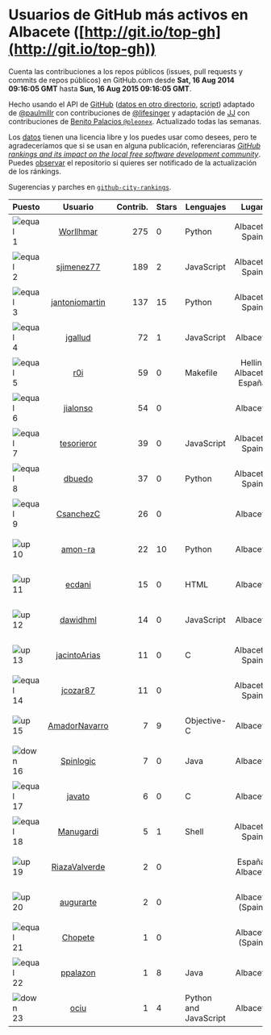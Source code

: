 
# Usuarios de GitHub más activos en Albacete ([http://git.io/top-gh](http://git.io/top-gh))



  Cuenta las contribuciones a los repos públicos (issues, pull requests y commits de repos públicos) en GitHub.com desde  **Sat, 16 Aug 2014 09:16:05 GMT** hasta **Sun, 16 Aug 2015 09:16:05 GMT**.

  Hecho usando el API de [GitHub](http://github.com) ([datos en otro directorio](https://github.com/JJ/top-github-users-data/tree/master/data), [script](https://github.com/JJ/top-github-users)) adaptado de [@paulmillr](https://github.com/paulmillr) con contribuciones de [@lifesinger](https://github.com/lifesinger) y adaptación de [JJ](http://jj.github.io) con contribuciones de [Benito Palacios `@pleonex`](http://github.com/pleonex). Actualizado todas las semanas.

  Los [datos](https://github.com/JJ/top-github-users-data/tree/master/data) tienen una licencia libre y los puedes usar como desees, pero te agradeceríamos que si se usan en alguna publicación, referenciaras [*GitHub rankings and its impact on the local free software development community*](https://thewinnower.com/papers/github-rankings-and-its-impact-on-the-local-free-software-development-community). Puedes [observar](https://github.com/JJ/top-github-users-data/subscription) el repositorio si quieres ser notificado de la actualización de los ránkings.

  Sugerencias y parches en [`github-city-rankings`](http://github.com/JJ/github-city-rankings).


| Puesto   |  Usuario  |Contrib.| Stars | Lenguajes   |      Lugar      |  Avatar  |
|----------|:---------:|-------:|-------|-------------|:---------------:|----------|
|![equal](https://raw.githubusercontent.com/JJ/github-city-rankings/master/img/equal.gif) 1 | [Worllhmar](https://github.com/Worllhmar) | 275 | 0 | Python | Albacete, Spain | <img src='https://avatars3.githubusercontent.com/u/5214869?v=3&s=64' width="64" title='Manuel'> |
|![equal](https://raw.githubusercontent.com/JJ/github-city-rankings/master/img/equal.gif) 2 | [sjimenez77](https://github.com/sjimenez77) | 189 | 2 | JavaScript | Albacete, Spain | <img src='https://avatars3.githubusercontent.com/u/2870004?v=3&s=64' width="64" title='Santos Jiménez Linares'> |
|![equal](https://raw.githubusercontent.com/JJ/github-city-rankings/master/img/equal.gif) 3 | [jantoniomartin](https://github.com/jantoniomartin) | 137 | 15 | Python | Albacete, Spain | <img src='https://avatars1.githubusercontent.com/u/439759?v=3&s=64' width="64" title='Jose Antonio Martin Prieto'> |
|![equal](https://raw.githubusercontent.com/JJ/github-city-rankings/master/img/equal.gif) 4 | [jgallud](https://github.com/jgallud) | 72 | 1 | JavaScript | Albacete | <img src='https://avatars0.githubusercontent.com/u/5364288?v=3&s=64' width="64" title='Jose A. Gallud'> |
|![equal](https://raw.githubusercontent.com/JJ/github-city-rankings/master/img/equal.gif) 5 | [r0i](https://github.com/r0i) | 59 | 0 | Makefile | Hellin, Albacete, España | <img src='https://avatars2.githubusercontent.com/u/5457573?v=3&s=64' width="64" title='DarkSideTeam'> |
|![equal](https://raw.githubusercontent.com/JJ/github-city-rankings/master/img/equal.gif) 6 | [jialonso](https://github.com/jialonso) | 54 | 0 |  | Albacete | <img src='https://avatars3.githubusercontent.com/u/9167780?v=3&s=64' width="64" title='Juan Ignacio Alonso-Barba'> |
|![equal](https://raw.githubusercontent.com/JJ/github-city-rankings/master/img/equal.gif) 7 | [tesorieror](https://github.com/tesorieror) | 39 | 0 | JavaScript | Albacete, Spain | <img src='https://avatars3.githubusercontent.com/u/5547744?v=3&s=64' width="64" title='Ricardo Tesoriero'> |
|![equal](https://raw.githubusercontent.com/JJ/github-city-rankings/master/img/equal.gif) 8 | [dbuedo](https://github.com/dbuedo) | 37 | 0 | Python | Albacete, Spain | <img src='https://avatars1.githubusercontent.com/u/5249948?v=3&s=64' width="64" title='David Buedo'> |
|![equal](https://raw.githubusercontent.com/JJ/github-city-rankings/master/img/equal.gif) 9 | [CsanchezC](https://github.com/CsanchezC) | 26 | 0 |  | Albacete | <img src='https://avatars0.githubusercontent.com/u/8025600?v=3&s=64' width="64" title='Carlos Sánchez Cifuentes'> |
|![up](https://raw.githubusercontent.com/JJ/github-city-rankings/master/img/up.gif) 10 | [amon-ra](https://github.com/amon-ra) | 22 | 10 | Python | Albacete | <img src='https://avatars2.githubusercontent.com/u/1049676?v=3&s=64' width="64" title='Juan Ramón'> |
|![up](https://raw.githubusercontent.com/JJ/github-city-rankings/master/img/up.gif) 11 | [ecdani](https://github.com/ecdani) | 15 | 0 | HTML | Albacete | <img src='https://avatars2.githubusercontent.com/u/4211293?v=3&s=64' width="64" title='Dani'> |
|![up](https://raw.githubusercontent.com/JJ/github-city-rankings/master/img/up.gif) 12 | [dawidhml](https://github.com/dawidhml) | 14 | 0 | JavaScript | Albacete | <img src='https://avatars2.githubusercontent.com/u/2924981?v=3&s=64' width="64" title='David Muñoz'> |
|![up](https://raw.githubusercontent.com/JJ/github-city-rankings/master/img/up.gif) 13 | [jacintoArias](https://github.com/jacintoArias) | 11 | 0 | C | Albacete, Spain | <img src='https://avatars1.githubusercontent.com/u/7511199?v=3&s=64' width="64" title='Jacinto Arias'> |
|![equal](https://raw.githubusercontent.com/JJ/github-city-rankings/master/img/equal.gif) 14 | [jcozar87](https://github.com/jcozar87) | 11 | 0 |  | Albacete, Spain | <img src='https://avatars1.githubusercontent.com/u/9693217?v=3&s=64' width="64" title='Javier Cózar del Olmo'> |
|![up](https://raw.githubusercontent.com/JJ/github-city-rankings/master/img/up.gif) 15 | [AmadorNavarro](https://github.com/AmadorNavarro) | 7 | 9 | Objective-C | Albacete | <img src='https://avatars3.githubusercontent.com/u/2777799?v=3&s=64' width="64" title='Amador Navarro Lucas'> |
|![down](https://raw.githubusercontent.com/JJ/github-city-rankings/master/img/down.gif) 16 | [Spinlogic](https://github.com/Spinlogic) | 7 | 0 | Java | Albacete | <img src='https://avatars1.githubusercontent.com/u/5713270?v=3&s=64' width="64" title='Spinlogic'> |
|![equal](https://raw.githubusercontent.com/JJ/github-city-rankings/master/img/equal.gif) 17 | [javato](https://github.com/javato) | 6 | 0 | C | Albacete | <img src='https://avatars2.githubusercontent.com/u/8853295?v=3&s=64' width="64" title='Javier Roldán'> |
|![equal](https://raw.githubusercontent.com/JJ/github-city-rankings/master/img/equal.gif) 18 | [Manugardi](https://github.com/Manugardi) | 5 | 1 | Shell | Albacete, Spain | <img src='https://avatars1.githubusercontent.com/u/10785921?v=3&s=64' width="64" title='Manu'> |
|![up](https://raw.githubusercontent.com/JJ/github-city-rankings/master/img/up.gif) 19 | [RiazaValverde](https://github.com/RiazaValverde) | 2 | 0 |  | España, Albacete | <img src='https://avatars1.githubusercontent.com/u/5055295?v=3&s=64' width="64" title='José Antonio Riaza Valverde'> |
|![up](https://raw.githubusercontent.com/JJ/github-city-rankings/master/img/up.gif) 20 | [augurarte](https://github.com/augurarte) | 2 | 0 |  | Albacete (Spain) | <img src='https://avatars1.githubusercontent.com/u/1676126?v=3&s=64' width="64" title='Miguel Lopez'> |
|![equal](https://raw.githubusercontent.com/JJ/github-city-rankings/master/img/equal.gif) 21 | [Chopete](https://github.com/Chopete) | 1 | 0 |  | Albacete (Spain) | <img src='https://avatars3.githubusercontent.com/u/10121520?v=3&s=64' width="64" title='Sergio Gomez Navarro'> |
|![equal](https://raw.githubusercontent.com/JJ/github-city-rankings/master/img/equal.gif) 22 | [ppalazon](https://github.com/ppalazon) | 1 | 8 | Java | Albacete | <img src='https://avatars3.githubusercontent.com/u/451795?v=3&s=64' width="64" title='Pablo Palazon'> |
|![down](https://raw.githubusercontent.com/JJ/github-city-rankings/master/img/down.gif) 23 | [ociu](https://github.com/ociu) | 1 | 4 | Python and JavaScript | Albacete | <img src='https://avatars3.githubusercontent.com/u/4182785?v=3&s=64' width="64" title='Oscar Ciudad'> |
